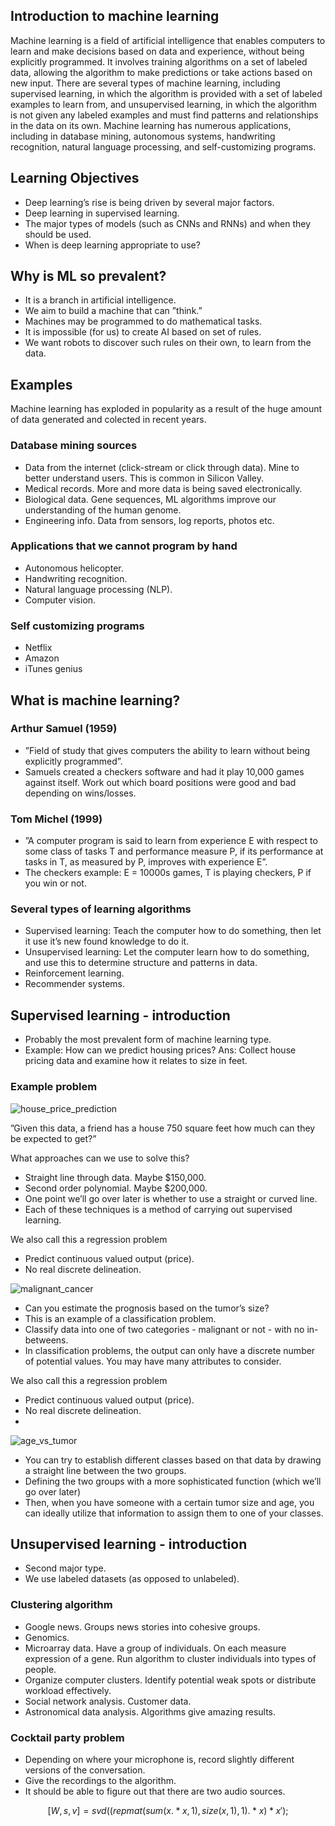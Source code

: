 ## Introduction to machine learning
Machine learning is a field of artificial intelligence that enables computers to learn and make decisions based on data and experience, without being explicitly programmed. It involves training algorithms on a set of labeled data, allowing the algorithm to make predictions or take actions based on new input. There are several types of machine learning, including supervised learning, in which the algorithm is provided with a set of labeled examples to learn from, and unsupervised learning, in which the algorithm is not given any labeled examples and must find patterns and relationships in the data on its own. Machine learning has numerous applications, including in database mining, autonomous systems, handwriting recognition, natural language processing, and self-customizing programs.

## Learning Objectives
* Deep learning’s rise is being driven by several major factors.
* Deep learning in supervised learning.
* The major types of models (such as CNNs and RNNs) and when they should be used.
* When is deep learning appropriate to use?

## Why is ML so prevalent?
* It is a branch in artificial intelligence.
* We aim to build a machine that can ”think.”
* Machines may be programmed to do mathematical tasks.
* It is impossible (for us) to create AI based on set of rules.
* We want robots to discover such rules on their own, to learn from the data.

## Examples
Machine learning has exploded in popularity as a result of the huge amount of data generated and colected in recent years.

### Database mining sources
* Data from the internet (click-stream or click through data). Mine to better understand users. This is common in Silicon Valley.
* Medical records. More and more data is being saved electronically.
* Biological data. Gene sequences, ML algorithms improve our understanding of the human genome.
* Engineering info. Data from sensors, log reports, photos etc. 

### Applications that we cannot program by hand
* Autonomous helicopter.
* Handwriting recognition.
* Natural language processing (NLP).
* Computer vision.

### Self customizing programs
* Netflix
* Amazon
* iTunes genius

## What is machine learning?

### Arthur Samuel (1959)
* ”Field of study that gives computers the ability to learn without being explicitly programmed”.
* Samuels created a checkers software and had it play 10,000 games against itself. Work out which board positions were good and bad depending on wins/losses.

### Tom Michel (1999)
* ”A computer program is said to learn from experience E with respect to some class of tasks T and performance measure P, if its performance at tasks in T, as measured by P, improves with experience E”.
* The checkers example: E = 10000s games, T is playing checkers, P if you win or not.

### Several types of learning algorithms
* Supervised learning: Teach the computer how to do something, then let it use it’s new found knowledge to do it.
* Unsupervised learning: Let the computer learn how to do something, and use this to determine structure and patterns in data.
* Reinforcement learning.
* Recommender systems.

## Supervised learning - introduction

* Probably the most prevalent form of machine learning type.
* Example: How can we predict housing prices? Ans: Collect house pricing data and examine how it relates to size in feet.

### Example problem

![house_price_prediction](https://user-images.githubusercontent.com/37275728/201469371-44d7837e-be00-4328-a978-0a63783e08c1.png)

”Given this data, a friend has a house 750 square feet how much can they be expected to get?”

What approaches can we use to solve this?
* Straight line through data. Maybe $150,000.
* Second order polynomial. Maybe $200,000.
* One point we’ll go over later is whether to use a straight or curved line.
* Each of these techniques is a method of carrying out supervised learning.

We also call this a regression problem
* Predict continuous valued output (price).
* No real discrete delineation.

![malignant_cancer](https://user-images.githubusercontent.com/37275728/201469417-2f5449d2-62b4-4f36-8eb2-77abc4cb0adf.png)

* Can you estimate the prognosis based on the tumor’s size?
* This is an example of a classification problem.
* Classify data into one of two categories - malignant or not - with no in- betweens.
* In classification problems, the output can only have a discrete number of potential values.
You may have many attributes to consider.

We also call this a regression problem
* Predict continuous valued output (price).
* No real discrete delineation.
* 
![age_vs_tumor](https://user-images.githubusercontent.com/37275728/201469444-d574fbc0-8ed9-4378-a8a4-9c8f44062199.png)

* You can try to establish different classes based on that data by drawing a straight line between the two groups.
* Defining the two groups with a more sophisticated function (which we’ll go over later)
* Then, when you have someone with a certain tumor size and age, you can ideally utilize that information to assign them to one of your classes.

## Unsupervised learning - introduction
* Second major type.
* We use labeled datasets (as opposed to unlabeled).

### Clustering algorithm
* Google news. Groups news stories into cohesive groups.
* Genomics.
* Microarray data. Have a group of individuals. On each measure expression of a gene. Run algorithm to cluster individuals into types of people.
* Organize computer clusters. Identify potential weak spots or distribute workload effectively.
* Social network analysis. Customer data.
* Astronomical data analysis. Algorithms give amazing results.

### Cocktail party problem
* Depending on where your microphone is, record slightly different versions of the conversation.
* Give the recordings to the algorithm.
* It should be able to figure out that there are two audio sources.

$$[W,s,v] = svd((repmat(sum(x.*x,1), size(x,1),1).*x)*x');$$
